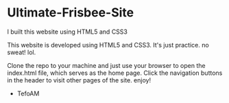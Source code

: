 # Ultimate-Frisbee-Site
I built this website using HTML5 and CSS3

This website is developed using HTML5 and CSS3. It's just practice. no sweat! lol.

Clone the repo to your machine and just use your browser to open the index.html file, which serves as the home page. Click the navigation buttons in the header to visit other pages of the site.
enjoy! 

- TefoAM
